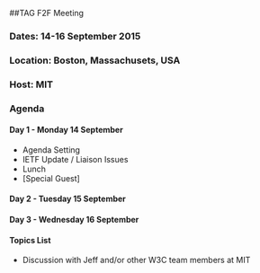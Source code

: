 ##TAG F2F Meeting
### Dates: 14-16 September 2015
### Location: Boston, Massachusets, USA
### Host: MIT

### Agenda

#### Day 1 - Monday 14 September 

* Agenda Setting
* IETF Update / Liaison Issues
* Lunch
* [Special Guest]

#### Day 2 - Tuesday 15 September 

#### Day 3 - Wednesday 16 September 

#### Topics List

* Discussion with Jeff and/or other W3C team members at MIT
